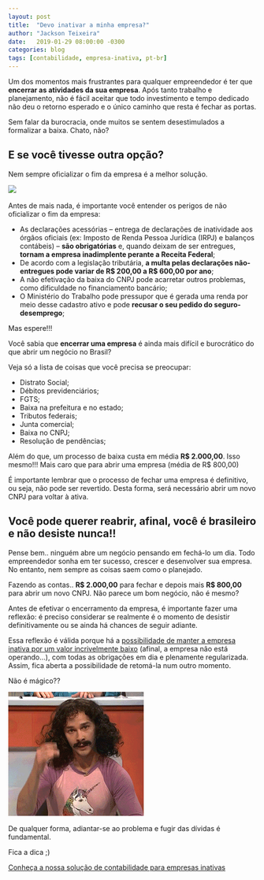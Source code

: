 ```yaml
---
layout: post
title:  "Devo inativar a minha empresa?"
author: "Jackson Teixeira"
date:   2019-01-29 08:00:00 -0300
categories: blog
tags: [contabilidade, empresa-inativa, pt-br]
---
```


Um dos momentos mais frustrantes para qualquer empreendedor é ter que **encerrar as atividades da sua empresa**. Após tanto trabalho e planejamento, não é fácil aceitar que todo investimento e tempo dedicado não deu o retorno esperado e o único caminho que resta é fechar as portas.

Sem falar da burocracia, onde muitos se sentem desestimulados a formalizar a baixa. Chato, não?

## E se você tivesse outra opção?

Nem sempre oficializar o fim da empresa é a melhor solução.

<!--break-->

<div class="text-center my-5">
  <img src="/assets/images/posts/man-in-black-shirt-and-gray-denim-pants-sitting-on-gray-1134204.jpg" class="img-fluid">
</div>

Antes de mais nada, é importante você entender os perigos de não oficializar o fim da empresa:

- As declarações acessórias – entrega de declarações de inatividade aos órgãos oficiais (ex: Imposto de Renda Pessoa Jurídica (IRPJ) e balanços contábeis) – **são obrigatórias** e, quando deixam de ser entregues, **tornam a empresa inadimplente perante a Receita Federal**;
- De acordo com a legislação tributária, **a multa pelas declarações não-entregues pode variar de R$ 200,00 a R$ 600,00 por ano**;
- A não efetivação da baixa do CNPJ pode acarretar outros problemas, como dificuldade no financiamento bancário;
- O Ministério do Trabalho pode pressupor que é gerada uma renda por meio desse cadastro ativo e pode **recusar o seu pedido do seguro-desemprego**;

Mas espere!!!

Você sabia que **encerrar uma empresa** é ainda mais difícil e burocrático do que abrir um negócio no Brasil?

Veja só a lista de coisas que você precisa se preocupar:

- Distrato Social;
- Débitos previdenciários;
- FGTS;
- Baixa na prefeitura e no estado;
- Tributos federais;
- Junta comercial;
- Baixa no CNPJ;
- Resolução de pendências;

Além do que, um processo de baixa custa em média **R$ 2.000,00**. Isso mesmo!!! Mais caro que para abrir uma empresa (média de R$ 800,00)

É importante lembrar que o processo de fechar uma empresa é definitivo, ou seja, não pode ser revertido. Desta forma, será necessário abrir um novo CNPJ para voltar à ativa.


## Você pode querer reabrir, afinal, você é brasileiro e não desiste nunca!!

Pense bem.. ninguém abre um negócio pensando em fechá-lo um dia. Todo empreendedor sonha em ter sucesso, crescer e desenvolver sua empresa. No entanto, nem sempre as coisas saem como o planejado.

Fazendo as contas.. **R$ 2.000,00** para fechar e depois mais **R$ 800,00** para abrir um novo CNPJ. Não parece um bom negócio, não é mesmo?

Antes de efetivar o encerramento da empresa, é importante fazer uma reflexão: é preciso considerar se realmente é o momento de desistir definitivamente ou se ainda há chances de seguir adiante.

Essa reflexão é válida porque há a <a href="https://pjpark.com.br">possibilidade de manter a empresa inativa por um valor incrivelmente baixo</a> (afinal, a empresa não está operando...), com todas as obrigações em dia e plenamente regularizada. Assim, fica aberta a possibilidade de retomá-la num outro momento.

Não é mágico??

<div class="text-center my-5">
  <img src="/assets/images/posts/magic.gif">
</div>

De qualquer forma, adiantar-se ao problema e fugir das dívidas é fundamental.

Fica a dica ;)

<p class="text-center my-6">
  <a href="https://pjpark.com.br" class="btn btn-lg btn-primary bordershadow">Conheça a nossa solução de contabilidade para empresas inativas</a>
</p>